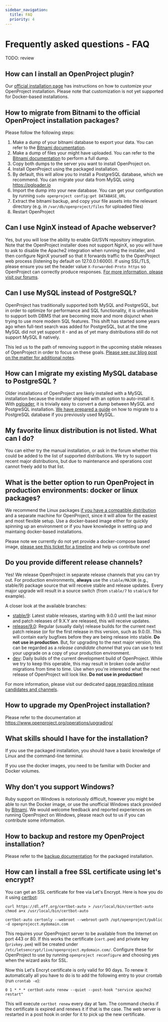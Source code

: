 ```yaml
---
sidebar_navigation:
  title: FAQ
  priority: 4
---
```



# Frequently asked questions - FAQ

TODO: review

## How can I install an OpenProject plugin?

Our [official installation page][install-page] has instructions on how to customize your OpenProject installation.
Please note that customization is not yet supported for Docker-based installations.

[install-page]: https://www.openproject.org/download-and-installation/

## How to migrate from Bitnami to the official OpenProject installation packages?

Please follow the following steps:

1. Make a dump of your bitnami database to export your data. You can refer to the [Bitnami documentation][bitnami-mysql].
1. Make a dump of files your might have uploaded. You can refer to the [Bitnami documentation][bitnami-backup] to perform a full dump.
1. Copy both dumps to the server you want to install OpenProject on.
1. Install OpenProject using the packaged installation.
1. By default, this will allow you to install a PostgreSQL database, which we recommend. You can migrate your data from MySQL using https://pgloader.io
1. Import the dump into your new database. You can get your configuration by running `sudo openproject config:get DATABASE_URL`
1. Extract the bitnami backup, and copy your file assets into the relevant directory (e.g. in `/var/db/openproject/files` for uploaded files)
1. Restart OpenProject

[bitnami-mysql]: https://docs.bitnami.com/installer/components/mysql/
[bitnami-backup]: https://docs.bitnami.com/installer/apps/openproject/



## Can I use NginX instead of Apache webserver?

Yes, but you will lose the ability to enable Git/SVN repository integration. Note that the OpenProject installer does not support NginX, so you will have to ask to disable the Apache2 integration when running the installer, and then configure NginX yourself so that it forwards traffic to the OpenProject web process (listening by default on 127.0.0.1:6000). If using SSL/TLS, please ensure you set the header value `X-Forwarded-Proto https` so OpenProject can correctly produce responses. [For more information, please visit our forums](https://community.openproject.com/projects/openproject/boards).



## Can I use MySQL instead of PostgreSQL?

OpenProject has traditionally supported both MySQL and PostgreSQL, but in order to optimize for performance and SQL functionality, it is unfeasible to support both DBMS that are becoming more and more disjunct when trying to use more modern SQL features. This shift has started some years ago when full-text search was added for PostgreSQL, but at  the time MySQL did not yet support it - and as of yet many distributions still do not support MySQL 8 natively.

This led us to the path of removing support in the upcoming stable releases of OpenProject in order to focus on these goals. [Please see our blog post on the matter for additional notes](https://www.openproject.org/deprecating-mysql-support/).



## How can I migrate my existing MySQL database to PostgreSQL ?

Older installations of OpenProject are likely installed with a MySQL installation because the installer shipped with an option to auto-install it. With [pgloader](https://pgloader.io), it is trivially easy to convert a dump between MySQL and PostgreSQL installation. [We have prepared a guide](https://www.openproject.org/operations/upgrading/migrating-packaged-openproject-database-postgresql/) on how to migrate to a PostgreSQL database if you previously used MySQL. 



## My favorite linux distribution is not listed. What can I do?

You can either try the manual installation, or ask in the forum whether this could be added to the list of supported distributions. We try to support recent major distributions, but due to maintenance and operations cost cannot freely add to that list.



## What is the better option to run OpenProject in production environments: docker or linux packages?

We recommend the Linux packages [if you have a compatible distribution](https://www.openproject.org/system-requirements/) and a separate machine for OpenProject, since it will allow for the easiest and most flexible setup. Use a docker-based image either for quickly spinning up an environment or if you have knowledge in setting up and maintaing docker-based installations.

Please note we currently  do not yet provide a docker-compose based image, [please see this ticket for a timeline](https://community.openproject.com/wp/30551) and help us contribute one!



## Do you provide different release channels?

Yes! We release OpenProject in separate release channels that you can try out. For production environments, **always** use the `stable/MAJOR`  (e.g., stable/9) package source that will receive stable and release updates. Every major upgrade will result in a source switch (from `stable/7` to `stable/8` for example).

A closer look at the available branches:

* [stable/9](https://packager.io/gh/opf/openproject/refs/stable/9): Latest stable releases, starting with 9.0.0 until the last minor and patch releases of 9.X.Y are released, this will receive updates.
* [release/9.0](https://packager.io/gh/opf/openproject/refs/release/9.0): Regular (usually daily) release builds for the current next patch release (or for the first release in this version, such as 9.0.0). This will contain early bugfixes before they are being release into stable. **Do not use in production**. But, for upgrading to the next major version, this can be regarded as a _release candidate channel_ that you can use to test your upgrade on a copy of your production environment.
* [dev](https://packager.io/gh/opf/openproject/refs/dev): Daily builds of the current development build of OpenProject. While we try to keep this operable, this may result in broken code and/or migrations from time to time. Use when you're interested what the next release of OpenProject will look like. **Do not use in production!**

For more information, please visit our dedicated [page regarding release candidates and channels](https://www.openproject.org/download-and-installation/release-candidate/).



## How to upgrade my OpenProject installation?

Please refer to the documentation at https://www.openproject.org/operations/upgrading/



## What skills should I have for the installation?

If you use the packaged installation, you should have a basic knowledge of Linux and the command-line terminal.

If you use the docker images, you need to be familiar with Docker and Docker volumes.



## Why don't you support Windows?

Ruby support on Windows is notoriously difficult, however you might be able to run the Docker image, or use the unofficial Windows stack provided by [Bitnami](https://bitnami.com/stack/openproject/installer). We would welcome feedback and reported experiences on running OpenProject on Windows, please reach out to us if you can contribute some information.



## How to backup and restore my OpenProject installation?

Please refer to the [backup documentation](backing-up) for the packaged installation.



## How can I install a free SSL certificate using let's encrypt?

You can get an SSL certificate for free via Let's Encrypt.
Here is how you do it using [certbot](https://github.com/certbot/certbot):

    curl https://dl.eff.org/certbot-auto > /usr/local/bin/certbot-auto
    chmod a+x /usr/local/bin/certbot-auto
    
    certbot-auto certonly --webroot --webroot-path /opt/openproject/public -d openprojecct.mydomain.com

This requires your OpenProject server to be available from the Internet on port 443 or 80.
If this works the certificate (`cert.pem`) and private key (`privkey.pem`) will be created under `/etc/letsencrypt/live/openproject.mydomain.com/`. Configure these for OpenProject to use by running `openproject reconfigure` and choosing yes when the wizard asks for SSL.

Now this Let's Encryt certificate is only valid for 90 days. To renew it automatically all you have to do is to add the following entry to your crontab (run `crontab -e`):

    0 1 * * * certbot-auto renew --quiet --post-hook "service apache2 restart"

This will execute `certbot renew` every day at 1am. The command checks if the certificate is expired and renews it if that is the case. The web server is restarted in a post hook in order for it to pick up the new certificate.

